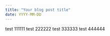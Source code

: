 ```yaml
---
title: "Your blog post title"
date: YYYY-MM-DD
---
```

test 111111
test 222222
test 333333
test 444444
